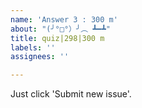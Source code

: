 ```yaml
---
name: 'Answer 3 : 300 m'
about: "(╯°□°）╯︵ ┻━┻"
title: quiz|298|300 m
labels: ''
assignees: ''

---
```


Just click 'Submit new issue'.
